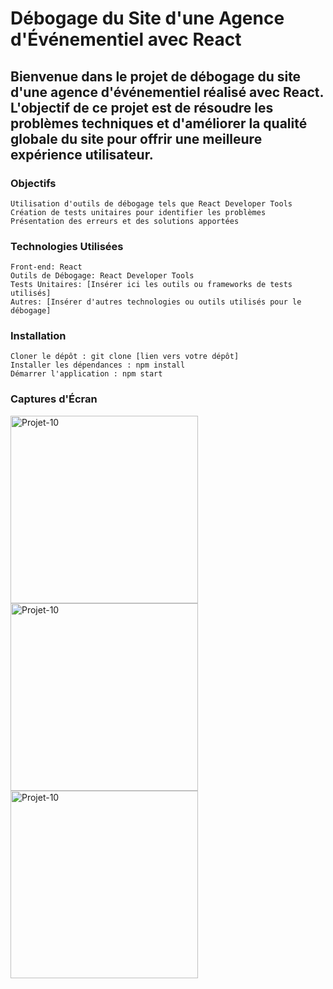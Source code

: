 <h1>Débogage du Site d'une Agence d'Événementiel avec React</h1>

<h2>Bienvenue dans le projet de débogage du site d'une agence d'événementiel réalisé avec React. L'objectif de ce projet est de résoudre les problèmes techniques et d'améliorer la qualité globale du site pour offrir une meilleure expérience utilisateur.</h2>

<h3>Objectifs</h3>

    Utilisation d'outils de débogage tels que React Developer Tools
    Création de tests unitaires pour identifier les problèmes
    Présentation des erreurs et des solutions apportées

<h3>Technologies Utilisées</h3>

    Front-end: React
    Outils de Débogage: React Developer Tools
    Tests Unitaires: [Insérer ici les outils ou frameworks de tests utilisés]
    Autres: [Insérer d'autres technologies ou outils utilisés pour le débogage]

<h3>Installation</h3>

    Cloner le dépôt : git clone [lien vers votre dépôt]
    Installer les dépendances : npm install
    Démarrer l'application : npm start

<h3>Captures d'Écran</h3>


<img src="https://github.com/JordanKlashi/Projet-10/assets/129075458/f45838cb-d8da-4321-8c8b-35c5ee59b62d" width="300px" alt="Projet-10"/>
<img src="https://github.com/JordanKlashi/Projet-10/assets/129075458/0bc44ce2-ddce-4887-b440-36c402572ceb" width="300px" alt="Projet-10"/>
<img src="https://github.com/JordanKlashi/Projet-10/assets/129075458/ae0f8a2b-a285-44a7-9957-85a2b7204fba" width="300px" alt="Projet-10"/>
